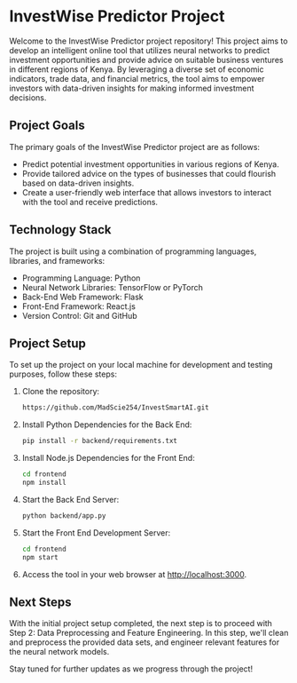 # InvestWise Predictor Project

Welcome to the InvestWise Predictor project repository! This project aims to develop an intelligent online tool that utilizes neural networks to predict investment opportunities and provide advice on suitable business ventures in different regions of Kenya. By leveraging a diverse set of economic indicators, trade data, and financial metrics, the tool aims to empower investors with data-driven insights for making informed investment decisions.

## Project Goals

The primary goals of the InvestWise Predictor project are as follows:

- Predict potential investment opportunities in various regions of Kenya.
- Provide tailored advice on the types of businesses that could flourish based on data-driven insights.
- Create a user-friendly web interface that allows investors to interact with the tool and receive predictions.

## Technology Stack

The project is built using a combination of programming languages, libraries, and frameworks:

- Programming Language: Python
- Neural Network Libraries: TensorFlow or PyTorch
- Back-End Web Framework: Flask
- Front-End Framework: React.js
- Version Control: Git and GitHub

## Project Setup

To set up the project on your local machine for development and testing purposes, follow these steps:

1. Clone the repository:
   ```bash
   https://github.com/MadScie254/InvestSmartAI.git

2. Install Python Dependencies for the Back End:
   ```bash
   pip install -r backend/requirements.txt
   ```

3. Install Node.js Dependencies for the Front End:
   ```bash
   cd frontend
   npm install
   ```

4. Start the Back End Server:
   ```bash
   python backend/app.py
   ```

5. Start the Front End Development Server:
   ```bash
   cd frontend
   npm start
   ```

6. Access the tool in your web browser at [http://localhost:3000](http://localhost:3000).

## Next Steps

With the initial project setup completed, the next step is to proceed with Step 2: Data Preprocessing and Feature Engineering. In this step, we'll clean and preprocess the provided data sets, and engineer relevant features for the neural network models.

Stay tuned for further updates as we progress through the project!
